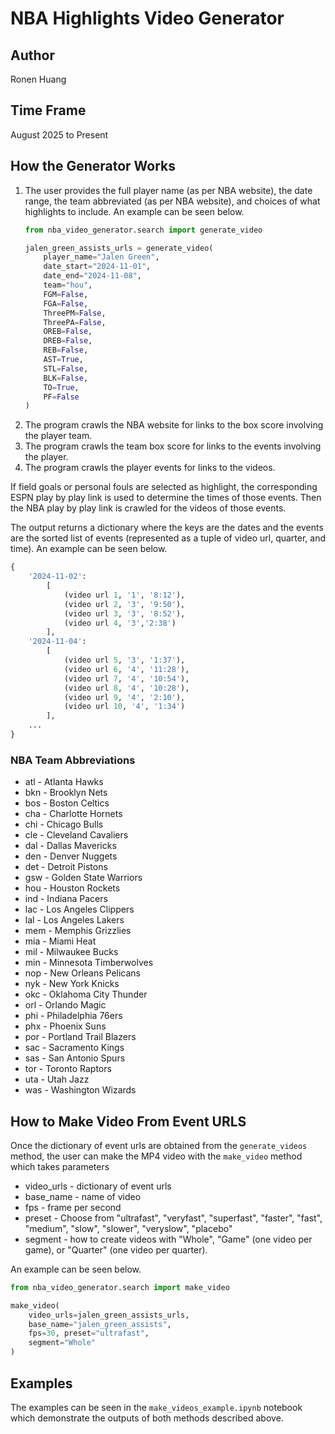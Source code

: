 # NBA Highlights Video Generator

## Author
Ronen Huang  

## Time Frame
August 2025 to Present

## How the Generator Works
1. The user provides the full player name (as per NBA website), the date range, the team abbreviated (as per NBA website), and choices of what highlights to include. An example can be seen below.
    ```python
    from nba_video_generator.search import generate_video

    jalen_green_assists_urls = generate_video(
        player_name="Jalen Green",
        date_start="2024-11-01", 
        date_end="2024-11-08",
        team="hou",
        FGM=False,
        FGA=False,
        ThreePM=False,
        ThreePA=False,
        OREB=False,
        DREB=False,
        REB=False, 
        AST=True,
        STL=False,
        BLK=False,
        TO=True,
        PF=False
    )
    ```
2. The program crawls the NBA website for links to the box score involving the player team.
3. The program crawls the team box score for links to the events involving the player.
4. The program crawls the player events for links to the videos.

If field goals or personal fouls are selected as highlight, the corresponding ESPN play by play link is used to determine the times of those events. Then the NBA play by play link is crawled for the videos of those events.

The output returns a dictionary where the keys are the dates and the events are the sorted list of events (represented as a tuple of video url, quarter, and time). An example can be seen below.
```python
{
    '2024-11-02':
        [
            (video url 1, '1', '8:12'),
            (video url 2, '3', '9:50'),
            (video url 3, '3', '8:52'),
            (video url 4, '3','2:38')
        ],
    '2024-11-04':
        [
            (video url 5, '3', '1:37'),
            (video url 6, '4', '11:28'),
            (video url 7, '4', '10:54'),
            (video url 8, '4', '10:28'),
            (video url 9, '4', '2:10'),
            (video url 10, '4', '1:34')
        ],
    ...
}
```


### NBA Team Abbreviations
- atl - Atlanta Hawks
- bkn	- Brooklyn Nets
- bos	- Boston Celtics
- cha	- Charlotte Hornets
- chi	- Chicago Bulls
- cle	- Cleveland Cavaliers
- dal	- Dallas Mavericks
- den	- Denver Nuggets
- det	- Detroit Pistons
- gsw	- Golden State Warriors
- hou - Houston Rockets
- ind	- Indiana Pacers
- lac - Los Angeles Clippers
- lal	- Los Angeles Lakers
- mem	- Memphis Grizzlies
- mia	- Miami Heat
- mil	- Milwaukee Bucks
- min	- Minnesota Timberwolves
- nop	- New Orleans Pelicans
- nyk	- New York Knicks
- okc	- Oklahoma City Thunder
- orl	- Orlando Magic
- phi	- Philadelphia 76ers
- phx	- Phoenix Suns
- por	- Portland Trail Blazers
- sac	- Sacramento Kings
- sas - San Antonio Spurs
- tor	- Toronto Raptors
- uta	- Utah Jazz
- was	- Washington Wizards

## How to Make Video From Event URLS
Once the dictionary of event urls are obtained from the ``generate_videos`` method, the user can make the MP4 video with the ``make_video`` method which takes parameters
- video_urls - dictionary of event urls
- base_name - name of video
- fps - frame per second
- preset - Choose from "ultrafast", "veryfast", "superfast", "faster", "fast", "medium", "slow", "slower", "veryslow", "placebo"
- segment - how to create videos with "Whole", "Game" (one video per game), or "Quarter" (one video per quarter).

An example can be seen below.
```python
from nba_video_generator.search import make_video

make_video(
    video_urls=jalen_green_assists_urls,
    base_name="jalen_green_assists",
    fps=30, preset="ultrafast",
    segment="Whole"
)

```

## Examples
The examples can be seen in the ``make_videos_example.ipynb`` notebook which demonstrate the outputs of both methods described above.
